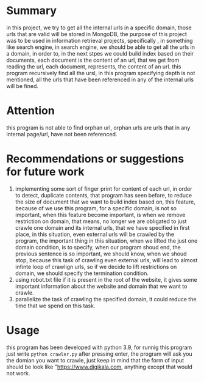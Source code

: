 # Summary
in this project, we try to get all the internal urls in a specific domain,
those urls that are valid will be stored in MongoDB, the purpose of this
project was to be used in information retrieval projects, specifically
, in something like search engine, in search engine, we should be able to get
all the urls in a domain, in order to, in the next stpes we could build
index based on their documents, each document is the content of an url,
that we get from reading the url, each document, represents, the content
of an url.
this program recursively find all the ursl, in this program specifying
depth is not mentioned, all the urls that have been referenced in any of
the internal urls will be fined.
# Attention
this program is not able to find orphan url, orphan urls are urls that in any
internal page/url, have not been referenced.
# Recommendations or suggestions for future work
1) implementing some sort of finger print for content of each url, in order to
detect, duplicate contents, that program has seen before, to reduce the size of
document that we want to build index based on, this feature, because of we use
this program, for a specific domain, is not so important, when this feature
become important, is when we remove restriction on domain, that means, no
longer we are obligated to just crawle one domain and its internal urls, that
we have specified in first place, in this situation, even external urls will be
crawled by the program, the important thing in this situation, when we lifted
the just one domain condition, is to specify, when our program shoud end, the
previous sentence is so important, we should know, when we shoud stop, because
this task of crawling even external urls, will lead to almost infinte loop of
crawlign urls, so if we decide to lift restrictions on domain, we should
specify the termination condition.
2) using robot.txt file if it is present in the root of the website, it gives
some important information about the website and domain that we want to crawle.
3) parallelize the task of crawling the specified domain, it could reduce the
time that we spend on this task.
# Usage
this program has been developed with python 3.9, for runnig this program just
write `python crawler.py` after pressing enter, the program will ask you the
domian you want to crawle, just keep in mind that the form of input should be
look like "https://www.digikala.com, anything except that would not work.


